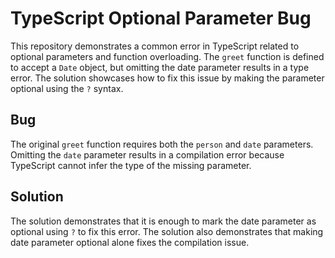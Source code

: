 # TypeScript Optional Parameter Bug

This repository demonstrates a common error in TypeScript related to optional parameters and function overloading.  The `greet` function is defined to accept a `Date` object, but omitting the date parameter results in a type error.  The solution showcases how to fix this issue by making the parameter optional using the `?` syntax. 

## Bug

The original `greet` function requires both the `person` and `date` parameters. Omitting the `date` parameter results in a compilation error because TypeScript cannot infer the type of the missing parameter.

## Solution

The solution demonstrates that it is enough to mark the date parameter as optional using `?` to fix this error. The solution also demonstrates that making date parameter optional alone fixes the compilation issue. 
